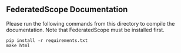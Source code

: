 ## FederatedScope Documentation
Please run the following commands from this directory to compile the documentation. Note that FederatedScope must be installed first.

```
pip install -r requirements.txt
make html
```
